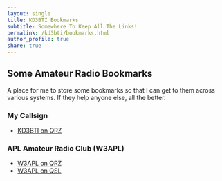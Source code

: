 ```yaml
---
layout: single
title: KD3BTI Bookmarks
subtitle: Somewhere To Keep All The Links!
permalink: /kd3bti/bookmarks.html
author_profile: true
share: true
---
```


## Some Amateur Radio Bookmarks

A place for me to store some bookmarks so that I can get to them across various systems. If they help anyone else, all the better.

### My Callsign

- [KD3BTI on QRZ](https://www.qrz.com/db/KD3BTI)

### APL Amateur Radio Club (W3APL)

- [W3APL on QRZ](https://www.qrz.com/db/W3APL)
- [W3APL on QSL](https://www.qsl.net/w3apl/)


